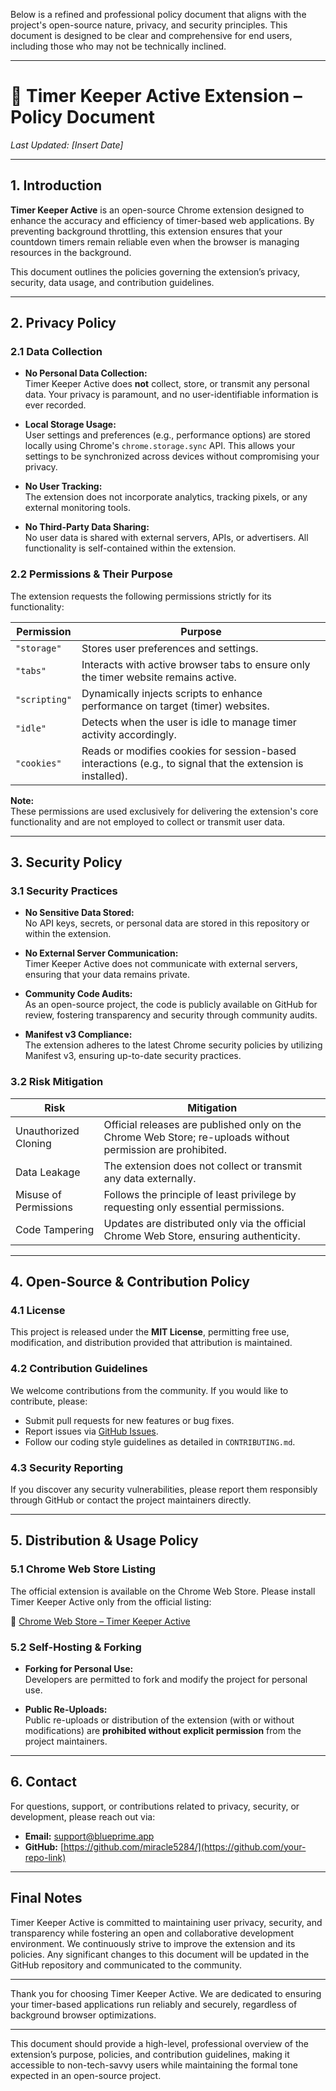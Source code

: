 Below is a refined and professional policy document that aligns with the project's open-source nature, privacy, and security principles. This document is designed to be clear and comprehensive for end users, including those who may not be technically inclined.

---

# 📜 Timer Keeper Active Extension – Policy Document

_Last Updated: [Insert Date]_

---

## 1. Introduction

**Timer Keeper Active** is an open-source Chrome extension designed to enhance the accuracy and efficiency of timer-based web applications. By preventing background throttling, this extension ensures that your countdown timers remain reliable even when the browser is managing resources in the background.

This document outlines the policies governing the extension’s privacy, security, data usage, and contribution guidelines.

---

## 2. Privacy Policy

### 2.1 Data Collection

- **No Personal Data Collection:**  
  Timer Keeper Active does **not** collect, store, or transmit any personal data. Your privacy is paramount, and no user-identifiable information is ever recorded.

- **Local Storage Usage:**  
  User settings and preferences (e.g., performance options) are stored locally using Chrome's `chrome.storage.sync` API. This allows your settings to be synchronized across devices without compromising your privacy.

- **No User Tracking:**  
  The extension does not incorporate analytics, tracking pixels, or any external monitoring tools.

- **No Third-Party Data Sharing:**  
  No user data is shared with external servers, APIs, or advertisers. All functionality is self-contained within the extension.

### 2.2 Permissions & Their Purpose

The extension requests the following permissions strictly for its functionality:

| **Permission**               | **Purpose**                                                                                                 |
|------------------------------|-------------------------------------------------------------------------------------------------------------|
| `"storage"`                  | Stores user preferences and settings.                                                                       |
| `"tabs"`                     | Interacts with active browser tabs to ensure only the timer website remains active.                         |
| `"scripting"`                | Dynamically injects scripts to enhance performance on target (timer) websites.                              |
| `"idle"`                     | Detects when the user is idle to manage timer activity accordingly.                                         |
| `"cookies"`                  | Reads or modifies cookies for session-based interactions (e.g., to signal that the extension is installed). |

**Note:**  
These permissions are used exclusively for delivering the extension's core functionality and are not employed to collect or transmit user data.

---

## 3. Security Policy

### 3.1 Security Practices

- **No Sensitive Data Stored:**  
  No API keys, secrets, or personal data are stored in this repository or within the extension.

- **No External Server Communication:**  
  Timer Keeper Active does not communicate with external servers, ensuring that your data remains private.

- **Community Code Audits:**  
  As an open-source project, the code is publicly available on GitHub for review, fostering transparency and security through community audits.

- **Manifest v3 Compliance:**  
  The extension adheres to the latest Chrome security policies by utilizing Manifest v3, ensuring up-to-date security practices.

### 3.2 Risk Mitigation

| **Risk**                         | **Mitigation**                                                                                 |
|----------------------------------|-----------------------------------------------------------------------------------------------|
| Unauthorized Cloning             | Official releases are published only on the Chrome Web Store; re-uploads without permission are prohibited. |
| Data Leakage                     | The extension does not collect or transmit any data externally.                               |
| Misuse of Permissions            | Follows the principle of least privilege by requesting only essential permissions.             |
| Code Tampering                   | Updates are distributed only via the official Chrome Web Store, ensuring authenticity.         |

---

## 4. Open-Source & Contribution Policy

### 4.1 License

This project is released under the **MIT License**, permitting free use, modification, and distribution provided that attribution is maintained.

### 4.2 Contribution Guidelines

We welcome contributions from the community. If you would like to contribute, please:
- Submit pull requests for new features or bug fixes.
- Report issues via [GitHub Issues](https://github.com/your-repo-link/issues).
- Follow our coding style guidelines as detailed in `CONTRIBUTING.md`.

### 4.3 Security Reporting

If you discover any security vulnerabilities, please report them responsibly through GitHub or contact the project maintainers directly.

---

## 5. Distribution & Usage Policy

### 5.1 Chrome Web Store Listing

The official extension is available on the Chrome Web Store. Please install Timer Keeper Active only from the official listing:

📌 [Chrome Web Store – Timer Keeper Active](https://chrome.google.com/webstore/detail/your-extension-id)

### 5.2 Self-Hosting & Forking

- **Forking for Personal Use:**  
  Developers are permitted to fork and modify the project for personal use.

- **Public Re-Uploads:**  
  Public re-uploads or distribution of the extension (with or without modifications) are **prohibited without explicit permission** from the project maintainers.

---

## 6. Contact

For questions, support, or contributions related to privacy, security, or development, please reach out via:

- **Email:** [support@blueprime.app](mailto:support@yourwebsite.com)
- **GitHub:** [https://github.com/miracle5284/](https://github.com/your-repo-link)

---

## Final Notes

Timer Keeper Active is committed to maintaining user privacy, security, and transparency while fostering an open and collaborative development environment. We continuously strive to improve the extension and its policies. Any significant changes to this document will be updated in the GitHub repository and communicated to the community.

---

Thank you for choosing Timer Keeper Active. We are dedicated to ensuring your timer-based applications run reliably and securely, regardless of background browser optimizations.

---

This document should provide a high-level, professional overview of the extension’s purpose, policies, and contribution guidelines, making it accessible to non-tech-savvy users while maintaining the formal tone expected in an open-source project.